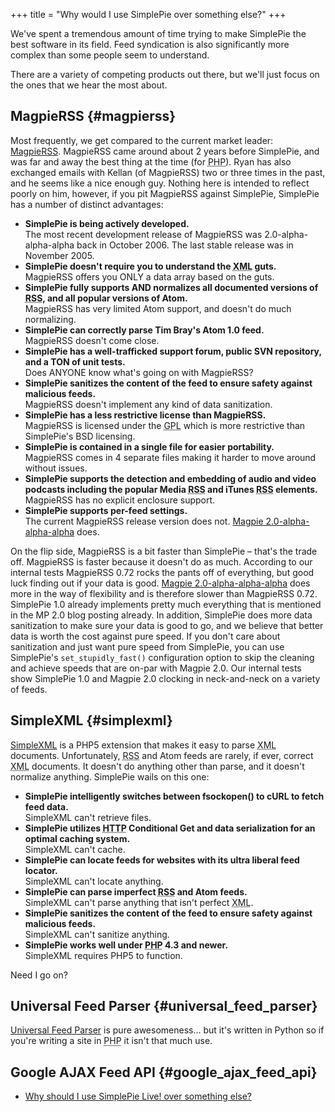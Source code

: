 +++
title = "Why would I use SimplePie over something else?"
+++

We've spent a tremendous amount of time trying to make SimplePie the best software in its field. Feed syndication is also significantly more complex than some people seem to understand.

There are a variety of competing products out there, but we'll just focus on the ones that we hear the most about.

## MagpieRSS {#magpierss}

Most frequently, we get compared to the current market leader: [MagpieRSS](http://magpierss.sf.net). MagpieRSS came around about 2 years before SimplePie, and was far and away the best thing at the time (for <abbr title="Hypertext Preprocessor">PHP</abbr>). Ryan has also exchanged emails with Kellan (of MagpieRSS) two or three times in the past, and he seems like a nice enough guy. Nothing here is intended to reflect poorly on him, however, if you pit MagpieRSS against SimplePie, SimplePie has a number of distinct advantages:

- **SimplePie is being actively developed.**  
  The most recent development release of MagpieRSS was 2.0-alpha-alpha-alpha back in October 2006. The last stable release was in November 2005.
- **SimplePie doesn't require you to understand the <abbr title="Extensible Markup Language">XML</abbr> guts.**  
  MagpieRSS offers you ONLY a data array based on the guts.
- **SimplePie fully supports AND normalizes all documented versions of <abbr title="Rich Site Summary">RSS</abbr>, and all popular versions of Atom.**  
  MagpieRSS has very limited Atom support, and doesn't do much normalizing.
- **SimplePie can correctly parse Tim Bray's Atom 1.0 feed.**  
  MagpieRSS doesn't come close.
- **SimplePie has a well-trafficked support forum, public SVN repository, and a TON of unit tests.**  
  Does ANYONE know what's going on with MagpieRSS?
- **SimplePie sanitizes the content of the feed to ensure safety against malicious feeds.**  
  MagpieRSS doesn't implement any kind of data sanitization.
- **SimplePie has a less restrictive license than MagpieRSS.**  
  MagpieRSS is licensed under the <abbr title="GNU General Public License">GPL</abbr> which is more restrictive than SimplePie's BSD licensing.
- **SimplePie is contained in a single file for easier portability.**  
  MagpieRSS comes in 4 separate files making it harder to move around without issues.
- **SimplePie supports the detection and embedding of audio and video podcasts including the popular Media <abbr title="Rich Site Summary">RSS</abbr> and iTunes <abbr title="Rich Site Summary">RSS</abbr> elements.**  
  MagpieRSS has no explicit enclosure support.
- **SimplePie supports per-feed settings.**  
  The current MagpieRSS release version does not. [Magpie 2.0-alpha-alpha-alpha](http://magpiephp.com/blog/2006/10/17/magpie-20-alpha-alpha-alpha/) does.

On the flip side, MagpieRSS is a bit faster than SimplePie – that's the trade off. MagpieRSS is faster because it doesn't do as much. According to our internal tests MagpieRSS 0.72 rocks the pants off of everything, but good luck finding out if your data is good. [Magpie 2.0-alpha-alpha-alpha](http://magpiephp.com/blog/2006/10/17/magpie-20-alpha-alpha-alpha/) does more in the way of flexibility and is therefore slower than MagpieRSS 0.72. SimplePie 1.0 already implements pretty much everything that is mentioned in the MP 2.0 blog posting already. In addition, SimplePie does more data sanitization to make sure your data is good to go, and we believe that better data is worth the cost against pure speed. If you don't care about sanitization and just want pure speed from SimplePie, you can use SimplePie's `set_stupidly_fast()` configuration option to skip the cleaning and achieve speeds that are on-par with Magpie 2.0. Our internal tests show SimplePie 1.0 and Magpie 2.0 clocking in neck-and-neck on a variety of feeds.

## SimpleXML {#simplexml}

[SimpleXML](http://php.net/simplexml) is a PHP5 extension that makes it easy to parse <abbr title="Extensible Markup Language">XML</abbr> documents. Unfortunately, <abbr title="Rich Site Summary">RSS</abbr> and Atom feeds are rarely, if ever, correct <abbr title="Extensible Markup Language">XML</abbr> documents. It doesn't do anything other than parse, and it doesn't normalize anything. SimplePie wails on this one:

- **SimplePie intelligently switches between fsockopen() to cURL to fetch feed data.**  
  SimpleXML can't retrieve files.
- **SimplePie utilizes <abbr title="Hyper Text Transfer Protocol">HTTP</abbr> Conditional Get and data serialization for an optimal caching system.**  
  SimpleXML can't cache.
- **SimplePie can locate feeds for websites with its ultra liberal feed locator.**  
  SimpleXML can't locate anything.
- **SimplePie can parse imperfect <abbr title="Rich Site Summary">RSS</abbr> and Atom feeds.**  
  SimpleXML can't parse anything that isn't perfect <abbr title="Extensible Markup Language">XML</abbr>.
- **SimplePie sanitizes the content of the feed to ensure safety against malicious feeds.**  
  SimpleXML can't sanitize anything.
- **SimplePie works well under <abbr title="Hypertext Preprocessor">PHP</abbr> 4.3 and newer.**  
  SimpleXML requires PHP5 to function.

Need I go on?

## Universal Feed Parser {#universal_feed_parser}

[Universal Feed Parser](http://feedparser.org) is pure awesomeness… but it's written in Python so if you're writing a site in <abbr title="Hypertext Preprocessor">PHP</abbr> it isn't that much use.

## Google AJAX Feed API {#google_ajax_feed_api}

- [Why should I use SimplePie Live! over something else?](@/wiki/live/faq/why_should_i_use_simplepie_live_over_something_else.md)
